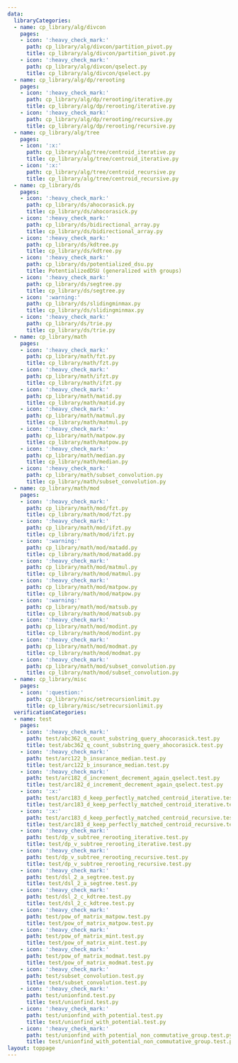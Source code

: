 ```yaml
---
data:
  libraryCategories:
  - name: cp_library/alg/divcon
    pages:
    - icon: ':heavy_check_mark:'
      path: cp_library/alg/divcon/partition_pivot.py
      title: cp_library/alg/divcon/partition_pivot.py
    - icon: ':heavy_check_mark:'
      path: cp_library/alg/divcon/qselect.py
      title: cp_library/alg/divcon/qselect.py
  - name: cp_library/alg/dp/rerooting
    pages:
    - icon: ':heavy_check_mark:'
      path: cp_library/alg/dp/rerooting/iterative.py
      title: cp_library/alg/dp/rerooting/iterative.py
    - icon: ':heavy_check_mark:'
      path: cp_library/alg/dp/rerooting/recursive.py
      title: cp_library/alg/dp/rerooting/recursive.py
  - name: cp_library/alg/tree
    pages:
    - icon: ':x:'
      path: cp_library/alg/tree/centroid_iterative.py
      title: cp_library/alg/tree/centroid_iterative.py
    - icon: ':x:'
      path: cp_library/alg/tree/centroid_recursive.py
      title: cp_library/alg/tree/centroid_recursive.py
  - name: cp_library/ds
    pages:
    - icon: ':heavy_check_mark:'
      path: cp_library/ds/ahocorasick.py
      title: cp_library/ds/ahocorasick.py
    - icon: ':heavy_check_mark:'
      path: cp_library/ds/bidirectional_array.py
      title: cp_library/ds/bidirectional_array.py
    - icon: ':heavy_check_mark:'
      path: cp_library/ds/kdtree.py
      title: cp_library/ds/kdtree.py
    - icon: ':heavy_check_mark:'
      path: cp_library/ds/potentialized_dsu.py
      title: PotentializedDSU (generalized with groups)
    - icon: ':heavy_check_mark:'
      path: cp_library/ds/segtree.py
      title: cp_library/ds/segtree.py
    - icon: ':warning:'
      path: cp_library/ds/slidingminmax.py
      title: cp_library/ds/slidingminmax.py
    - icon: ':heavy_check_mark:'
      path: cp_library/ds/trie.py
      title: cp_library/ds/trie.py
  - name: cp_library/math
    pages:
    - icon: ':heavy_check_mark:'
      path: cp_library/math/fzt.py
      title: cp_library/math/fzt.py
    - icon: ':heavy_check_mark:'
      path: cp_library/math/ifzt.py
      title: cp_library/math/ifzt.py
    - icon: ':heavy_check_mark:'
      path: cp_library/math/matid.py
      title: cp_library/math/matid.py
    - icon: ':heavy_check_mark:'
      path: cp_library/math/matmul.py
      title: cp_library/math/matmul.py
    - icon: ':heavy_check_mark:'
      path: cp_library/math/matpow.py
      title: cp_library/math/matpow.py
    - icon: ':heavy_check_mark:'
      path: cp_library/math/median.py
      title: cp_library/math/median.py
    - icon: ':heavy_check_mark:'
      path: cp_library/math/subset_convolution.py
      title: cp_library/math/subset_convolution.py
  - name: cp_library/math/mod
    pages:
    - icon: ':heavy_check_mark:'
      path: cp_library/math/mod/fzt.py
      title: cp_library/math/mod/fzt.py
    - icon: ':heavy_check_mark:'
      path: cp_library/math/mod/ifzt.py
      title: cp_library/math/mod/ifzt.py
    - icon: ':warning:'
      path: cp_library/math/mod/matadd.py
      title: cp_library/math/mod/matadd.py
    - icon: ':heavy_check_mark:'
      path: cp_library/math/mod/matmul.py
      title: cp_library/math/mod/matmul.py
    - icon: ':heavy_check_mark:'
      path: cp_library/math/mod/matpow.py
      title: cp_library/math/mod/matpow.py
    - icon: ':warning:'
      path: cp_library/math/mod/matsub.py
      title: cp_library/math/mod/matsub.py
    - icon: ':heavy_check_mark:'
      path: cp_library/math/mod/modint.py
      title: cp_library/math/mod/modint.py
    - icon: ':heavy_check_mark:'
      path: cp_library/math/mod/modmat.py
      title: cp_library/math/mod/modmat.py
    - icon: ':heavy_check_mark:'
      path: cp_library/math/mod/subset_convolution.py
      title: cp_library/math/mod/subset_convolution.py
  - name: cp_library/misc
    pages:
    - icon: ':question:'
      path: cp_library/misc/setrecursionlimit.py
      title: cp_library/misc/setrecursionlimit.py
  verificationCategories:
  - name: test
    pages:
    - icon: ':heavy_check_mark:'
      path: test/abc362_q_count_substring_query_ahocorasick.test.py
      title: test/abc362_q_count_substring_query_ahocorasick.test.py
    - icon: ':heavy_check_mark:'
      path: test/arc122_b_insurance_median.test.py
      title: test/arc122_b_insurance_median.test.py
    - icon: ':heavy_check_mark:'
      path: test/arc182_d_increment_decrement_again_qselect.test.py
      title: test/arc182_d_increment_decrement_again_qselect.test.py
    - icon: ':x:'
      path: test/arc183_d_keep_perfectly_matched_centroid_iterative.test.py
      title: test/arc183_d_keep_perfectly_matched_centroid_iterative.test.py
    - icon: ':x:'
      path: test/arc183_d_keep_perfectly_matched_centroid_recursive.test.py
      title: test/arc183_d_keep_perfectly_matched_centroid_recursive.test.py
    - icon: ':heavy_check_mark:'
      path: test/dp_v_subtree_rerooting_iterative.test.py
      title: test/dp_v_subtree_rerooting_iterative.test.py
    - icon: ':heavy_check_mark:'
      path: test/dp_v_subtree_rerooting_recursive.test.py
      title: test/dp_v_subtree_rerooting_recursive.test.py
    - icon: ':heavy_check_mark:'
      path: test/dsl_2_a_segtree.test.py
      title: test/dsl_2_a_segtree.test.py
    - icon: ':heavy_check_mark:'
      path: test/dsl_2_c_kdtree.test.py
      title: test/dsl_2_c_kdtree.test.py
    - icon: ':heavy_check_mark:'
      path: test/pow_of_matrix_matpow.test.py
      title: test/pow_of_matrix_matpow.test.py
    - icon: ':heavy_check_mark:'
      path: test/pow_of_matrix_mint.test.py
      title: test/pow_of_matrix_mint.test.py
    - icon: ':heavy_check_mark:'
      path: test/pow_of_matrix_modmat.test.py
      title: test/pow_of_matrix_modmat.test.py
    - icon: ':heavy_check_mark:'
      path: test/subset_convolution.test.py
      title: test/subset_convolution.test.py
    - icon: ':heavy_check_mark:'
      path: test/unionfind.test.py
      title: test/unionfind.test.py
    - icon: ':heavy_check_mark:'
      path: test/unionfind_with_potential.test.py
      title: test/unionfind_with_potential.test.py
    - icon: ':heavy_check_mark:'
      path: test/unionfind_with_potential_non_commutative_group.test.py
      title: test/unionfind_with_potential_non_commutative_group.test.py
layout: toppage
---
```

